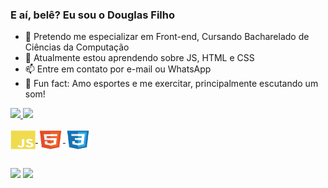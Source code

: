 ### E aí, belê? Eu sou o Douglas Filho

- 🔭 Pretendo me especializar em Front-end, Cursando Bacharelado de Ciências da Computação
- 🌱 Atualmente estou aprendendo sobre JS, HTML e CSS
- 📫 Entre em contato por e-mail ou WhatsApp
- 🤔 Fun fact: Amo esportes e me exercitar, principalmente escutando um som!

<div>
  <a href="https://github.com/DouglasFilho012">
  <img height="180em" src="https://github-readme-stats.vercel.app/api?username=douglasfilho012&show_icons=true&theme=dark&include_all_commits=true&count_private=true"/>
  <img height="180em" src="https://github-readme-stats.vercel.app/api/top-langs/?username=douglasfilho012&layout=compact&langs_count=7&theme=dark"/>
  </div>
  <div style="display: inline_block"><br>
   <img align="center" alt="Doug-Js" height="30" width="40" src="https://raw.githubusercontent.com/devicons/devicon/master/icons/javascript/javascript-plain.svg">
   <img align="center" alt="Doug-HTML5" height="30" width="40" src="https://raw.githubusercontent.com/devicons/devicon/master/icons/html5/html5-original.svg">
   <img align="center" alt="Doug-CSS" height="30" width="40" src="https://raw.githubusercontent.com/devicons/devicon/master/icons/css3/css3-original.svg">
   </div>
   
   ##
   
   <div>
   <a href = "mailto:douglinhascf@gmail.com"><img src="https://img.shields.io/badge/-Gmail-%23333?style=for-the-badge&logo=gmail&logoColor=white" target="_blank"></a>
   <a href="https://www.linkedin.com/in/douglas-cavalcante-filho-489738222/" target="_blank"><img src="https://img.shields.io/badge/-LinkedIn-%230077B5?style=for-the-badge&logo=linkedin&logoColor=white" target="_blank"></a> 
